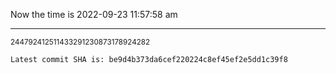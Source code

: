 Now the time is 2022-09-23 11:57:58 am

---

<small>244792412511433291230873178924282</small>

```txt
Latest commit SHA is: be9d4b373da6cef220224c8ef45ef2e5dd1c39f8
```
